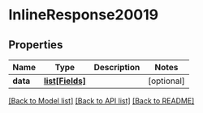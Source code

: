 # InlineResponse20019

## Properties
Name | Type | Description | Notes
------------ | ------------- | ------------- | -------------
**data** | [**list[Fields]**](Fields.md) |  | [optional] 

[[Back to Model list]](../README.md#documentation-for-models) [[Back to API list]](../README.md#documentation-for-api-endpoints) [[Back to README]](../README.md)

